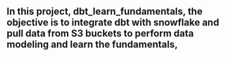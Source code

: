 ## In this project, dbt_learn_fundamentals, the objective is to integrate dbt with snowflake and pull data from S3 buckets to perform data modeling and learn the fundamentals,
